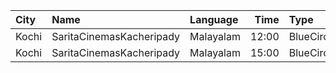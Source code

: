 | City  | Name                     | Language  |  Time | Type       | Price | Capacity | Booked |
| :---- | :----------------------- | :-------- | ----: | :--------- | ----: | -------: | -----: |
| Kochi | SaritaCinemasKacheripady | Malayalam | 12:00 | BlueCircle |  150₹ |      227 |    218 |
| Kochi | SaritaCinemasKacheripady | Malayalam | 15:00 | BlueCircle |  150₹ |      227 |    218 |